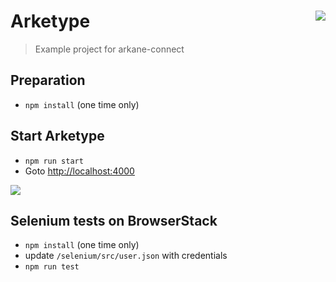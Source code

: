 # Arketype <img align="right" src="https://github.com/ArkaneNetwork.png?size=30" />
> Example project for arkane-connect

## Preparation

* `npm install` (one time only)

## Start Arketype

* `npm run start`
* Goto [http://localhost:4000](http://localhost:4000)


<img align="center" src="https://cdn-images-1.medium.com/max/1000/1*an-58xPyJ1C_qib03GMZHw.png" />

## Selenium tests on BrowserStack

* `npm install` (one time only)
* update `/selenium/src/user.json` with credentials 
* `npm run test`
